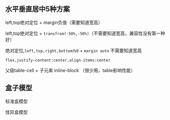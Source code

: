 ## 水平垂直居中5种方案

left,top绝对定位 + margin负值（需要知道宽高）



left,top绝对定位 + `transfrom(-50%,-50%)`（不需要知道宽高，兼容性没有第一种好）



绝对定位,`left,top,right,bottom为0` + `margin auto` 不需要知道宽高



`flex,justify-content:center,align-items:center`



父级table-cell + 子元素 inline-block  （很少用，table影响性能）



## 盒子模型

标准盒模型

怪异盒模型





